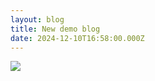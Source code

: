 ```yaml
---
layout: blog
title: New demo blog
date: 2024-12-10T16:58:00.000Z
---
```



![](/public/sample-1.webp)
